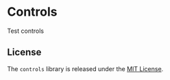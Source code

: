 # Controls

Test controls

## License

The `controls` library is released under the [MIT License](https://github.com/obsidian-btc/controls/blob/master/MIT-License.txt).
